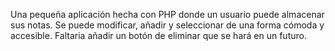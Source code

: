 Una pequeña aplicación hecha con PHP donde un usuario puede almacenar sus notas. Se puede modificar, añadir y seleccionar de una forma cómoda y accesible.
Faltaria añadir un botón de eliminar que se hará en un futuro.
